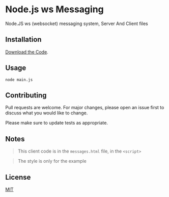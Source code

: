 # Node.js ws Messaging

Node.JS ws (websocket) messaging system, Server And Client files

## Installation

[Download the Code](https://github.com/duganla-dev/node-ws-messageing/archive/main.zip).


## Usage

```node
node main.js
```

## Contributing
Pull requests are welcome. For major changes, please open an issue first to discuss what you would like to change.

Please make sure to update tests as appropriate.

## Notes
> This client code is in the `messages.html` file, in the `<script>`

> The style is only for the example

## License
[MIT](https://choosealicense.com/licenses/mit/)
